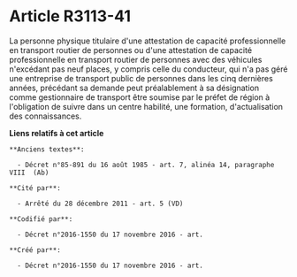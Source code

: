 # Article R3113-41

La personne physique titulaire d'une attestation de capacité professionnelle en transport routier de personnes ou d'une
attestation de capacité professionnelle en transport routier de personnes avec des véhicules n'excédant pas neuf places, y
compris celle du conducteur, qui n'a pas géré une entreprise de transport public de personnes dans les cinq dernières années,
précédant sa demande peut préalablement à sa désignation comme gestionnaire de transport être soumise par le préfet de région
à l'obligation de suivre dans un centre habilité, une formation, d'actualisation des connaissances.

**Liens relatifs à cet article**

	**Anciens textes**:

	  - Décret n°85-891 du 16 août 1985 - art. 7, alinéa 14, paragraphe VIII  (Ab)

	**Cité par**:

	  - Arrêté du 28 décembre 2011 - art. 5 (VD)

	**Codifié par**:

	  - Décret n°2016-1550 du 17 novembre 2016 - art.

	**Créé par**:

	  - Décret n°2016-1550 du 17 novembre 2016 - art.
